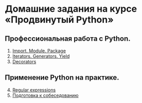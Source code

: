 # Домашние задания на курсе «Продвинутый Python»

## Профессиональная работа с Python.
1. [Import. Module. Package](modules_packages/)
2. [Iterators. Generators. Yield](iter_gen_yield/)
3. [Decorators](decorators/)

## Применение Python на практике.
4. [Regular expressions](regexp/)
5. [Подготовка к собеседованию](interview/)

<!--
6. [Tests](4.Tests/)
7. [Web-scrapping](6.Web-scrapping/)
-->